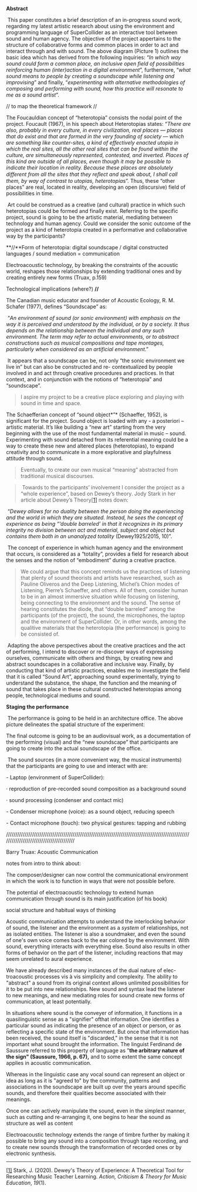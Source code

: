 **Abstract**

 

​      This paper constitutes a brief description of an in-progress sound work, regarding my latest artistic research about using the environment and programming language of SuperCollider as an interactive tool between sound and human agency. The objective of the project appertains to the structure of collaborative forms and common places in order to act and interact through and with sound. The above diagram (Picture 1) outlines the basic idea which has derived from the following inquiries: “*In which way sound could form a common place, an inclusive open field of possibilities reinforcing human (inter)action in a digital environment*”, furthermore, “*what sound means to people by creating a soundscape while listening and improvising*” and finally, “*experimenting with alternative methodologies of composing and performing with sound, how this practice will resonate to me as a sound artist*”. 

// to map the theoretical framework //  

The Foucauldian concept of “heterotopia” consists the nodal point of the project. Foucault (1967), in his speech about Heterotopias states: “*There are also, probably in every culture, in every civilization, real places — places that do exist and that are formed in the very founding of society — which are something like counter-sites, a kind of effectively enacted utopia in which the real sites, all the other real sites that can be found within the culture, are simultaneously represented, contested, and inverted. Places of this kind are outside of all places, even though it may be possible to indicate their location in reality. Because these places are absolutely different from all the sites that they reﬂect and speak about, I shall call them, by way of contrast to utopias, heterotopia*s”. Thus, these “other places” are real, located in reality, developing an open (discursive) field of possibilities in time. 

​      Art could be construed as a creative (and cultural) practice in which such heterotopias could be formed and finally exist. Referring to the specific project, sound is going to be the artistic material, mediating between technology and human agency. Could we consider the sonic outcome of the project as a kind of heterotopia created in a performative and collaborative way by the participants? 



**//**Form of heterotopia: digital soundscape / digital constructed languages / sound mediation = communication 

Electroacoustic technology, by breaking the constraints of the acoustic world, reshapes those relationships by extending traditional ones and by creating entirely new forms (Truax, p.159)

Technological implications (where?)    **//**



The Canadian music educator and founder of Acoustic Ecology, R. M. Schafer (1977), defines “Soundscape” as: 

​      “*An environment of sound (or sonic environment) with emphasis on the way it is perceived and understood by the individual, or by a society. It thus depends on the relationship between the individual and any such environment. The term may refer to actual environments, or to abstract constructions such as musical compositions and tape montages, particularly when considered as an artificial environment*.” 

​      It appears that a soundscape can be, not only “the sonic environment we live in” but can also be constructed and re- contextualized by people involved in and act through creative procedures and practices. In that context, and in conjunction with the notions of “heterotopia” and “soundscape”. 



> I aspire my project to be a creative place exploring and playing with sound in time and space.









 The Schaefferian concept of “sound object*”* (Schaeffer, 1952), is significant for the project. Sound object is loaded with any - a posteriori – artistic material. It’s like building a “new art” starting from the very beginning with the use of the most fundamental material in music – sound. Experimenting with sound detached from its referential meaning could be a way to create these new and altered places (heterotopias), to expand creativity and to communicate in a more explorative and playfulness attitude through sound. 

> Eventually, to create our own musical “meaning” abstracted from traditional musical discourses.  

> ​      Towards to the participants’ involvement I consider the project as a “whole experience”, based on Dewey’s theory. Jody Stark in her article about Dewey’s Theory[[1\]](#_ftn1) notes down: 
>

 

​      “*Dewey allows for no duality between the person doing the experiencing and the world in which they are situated. Instead, he sees the concept of experience as being “‘double barreled’ in that it recognizes in its primary integrity no division between act and material, subject and object but contains them both in an unanalyzed totality* (Dewey1925/2015, 10)”.

 

​      The concept of experience in which human agency and the environment that occurs, is considered as a “totality”, provides a field for research about the senses and the notion of “embodiment” during a creative practice. 

> We could argue that this concept reminds us the practices of listening that plenty of sound theorists and artists have researched, such as Pauline Oliveros and the Deep Listening, Michel’s Chion modes of Listening, Pierre’s Schaeffer, and others. All of them, consider human to be in an almost immersive situation while focusing on listening, being connecting to the environment and the sound. The sense of hearing constitutes the diode, that “double barreled” among the participants (of the project), the sound, the microphones, the laptop and the environment of SuperCollider. Or, in other words, among the qualitive materials that the heterotopia (the performance) is going to be consisted of. 

​      Adapting the above perspectives about the creative practices and the act of performing, I intend to discover or re-discover ways of expressing ourselves, communicate with others and things, by creating new and abstract soundscapes in a collaborative and inclusive way. Finally, by conducting that kind of artistic practices, enables me to investigate the field that it is called “Sound Art”, approaching sound experimentally, trying to understand  the substance, the shape, the function and the meaning of sound that takes place in these cultural constructed heterotopias among people,  technological mediums and sound.

 

**Staging the performance**

 

​      The performance is going to be held in an architecture office. The above picture delineates the spatial structure of the experiment:

The final outcome is going to be an audiovisual work, as a documentation of the performing (visual) and the “new soundscape” that participants are going to create into the actual soundscape of the office. 

​      The sound sources (in a more convenient way, the musical instruments) that the participants are going to use and interact with are:

\- Laptop (environment of SuperCollider): 

· reproduction of pre-recorded sound composition as a background sound

· sound processing (condenser and contact mic)

\- Condenser microphone (voice): as a sound object, reducing speech

\- Contact microphone (touch): two physical gestures: tapping and rubbing

 

////////////////////////////////////////////////////////////////////////////////////////////////////////////////////////////////////////



Barry Truax: Acoustic Communication

notes from intro to think about: 

The composer/designer can now control the communicational environment in which the work is to function in ways that were not possible before.

The potential of electroacoustic technology to extend human communication through sound is its main justification (of his book)

social structure and habitual ways of thinking

 Acoustic communication attempts to understand the interlocking behavior of sound, the listener and the environment as a *system* of relationships, not as isolated entities. The listener is also a soundmaker, and even the sound of one's own voice comes back to the ear colored by the environment. With sound, everything interacts with everything else. Sound also results in other forms of behavior on the part of the listener, including reactions that may seem unrelated to aural experience. 

We have already described many instances of the dual nature of elec-troacoustic processes vis à vis simplicity and complexity. The ability to "abstract" a sound from its original context allows unlimited possibilities for it to be put into new relationships. New sound and syntax lead the listener to new meanings, and new mediating roles for sound create new forms of communication, at least potentially.



In situations where sound is the conveyer of information, it functions in a quasilinguistic sense as a "signifier" ofthat information. One identifies a particular sound as indicating the presence of an object or person, or as reflecting a specific state of the environment. But once that information has been received, the sound itself is "discarded," in the sense that it is not important what sound brought the information. The linguist Ferdinand de Saussure referred to this property of language as "**the arbitrary nature of the sign" (Saussure, 1966, p. 67),** and to some extent the same concept applies in acoustic communication.

 Whereas in the linguistic case any vocal sound can represent an object or idea as long as it is "agreed to" by the community, patterns and associations in the soundscape are built up over the years around specific sounds, and therefore their qualities become associated with their meanings. 

Once one can actively manipulate the sound, even in the simplest manner, such as cutting and re-arranging it, one begins to hear the sound as structure as well as content

Electroacoustic technology extends the range of timbre further by making it possible to bring any sound into a composition through tape recording, and to create new sounds through the transformation of recorded ones or by electronic synthesis.



 



------

[[1\]](#_ftnref1) Stark, J. (2020). Dewey's Theory of Experience: A Theoretical Tool for Researching Music Teacher Learning. *Action, Criticism & Theory for Music Education*, *19*(1).